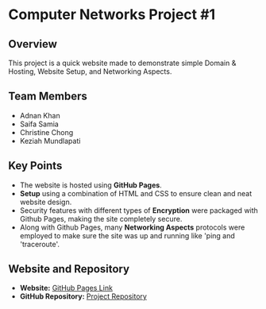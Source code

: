 # Computer Networks Project #1

## Overview

This project is a quick website made to demonstrate simple Domain & Hosting, Website Setup, and Networking Aspects.

## Team Members

- Adnan Khan
- Saifa Samia
- Christine Chong
- Keziah Mundlapati

## Key Points

- The website is hosted using **GitHub Pages**.
- **Setup** using a combination of HTML and CSS to ensure clean and neat website design.
- Security features with different types of **Encryption** were packaged with Github Pages, making the site completely secure.
- Along with Github Pages, many **Networking Aspects** protocols were employed to make sure the site was up and running like 'ping and 'traceroute'.

## Website and Repository

- **Website:** [GitHub Pages Link](https://adnan423.github.io/Computer-Networks-Project1/)
- **GitHub Repository:** [Project Repository](https://github.com/itssaifa/Computer-Networks-Project1)
